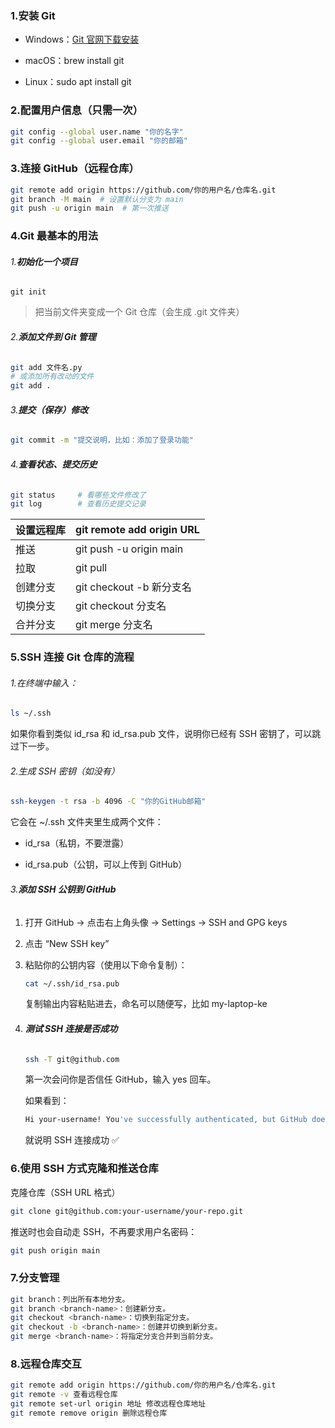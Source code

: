 ### 1.**安装 Git**

- Windows：[Git 官网下载安装](https://git-scm.com/)
- macOS：brew install git

- Linux：sudo apt install git

### 2.**配置用户信息（只需一次）**

```bash
git config --global user.name "你的名字"
git config --global user.email "你的邮箱"
```

### 3.**连接 GitHub（远程仓库）**

```bash
git remote add origin https://github.com/你的用户名/仓库名.git
git branch -M main  # 设置默认分支为 main
git push -u origin main  # 第一次推送
```



### 4.**Git 最基本的用法**

###### 1.**初始化一个项目**

```
git init
```

> 把当前文件夹变成一个 Git 仓库（会生成 .git 文件夹）



###### 2.**添加文件到 Git 管理**

```bash
git add 文件名.py
# 或添加所有改动的文件
git add .
```



###### 3.**提交（保存）修改**

```bash
git commit -m "提交说明，比如：添加了登录功能"
```



###### 4.**查看状态、提交历史**

```bash
git status     # 看哪些文件修改了
git log        # 查看历史提交记录
```

| 设置远程库 | git remote add origin URL |
| ---------- | ------------------------- |
| 推送       | git push -u origin main   |
| 拉取       | git pull                  |
| 创建分支   | git checkout -b 新分支名  |
| 切换分支   | git checkout 分支名       |
| 合并分支   | git merge 分支名          |



### 5.**SSH 连接 Git 仓库的流程**

###### 1.在终端中输入：

```bash
ls ~/.ssh
```

如果你看到类似 id_rsa 和 id_rsa.pub 文件，说明你已经有 SSH 密钥了，可以跳过下一步。



###### 2.生成 SSH 密钥（如没有）

```bash
ssh-keygen -t rsa -b 4096 -C "你的GitHub邮箱"
```

它会在 ~/.ssh 文件夹里生成两个文件：

- id_rsa（私钥，不要泄露）

- id_rsa.pub（公钥，可以上传到 GitHub）

  

###### 3.**添加 SSH 公钥到 GitHub**

1. 打开 GitHub → 点击右上角头像 → Settings → SSH and GPG keys

2. 点击 “New SSH key”

3. 粘贴你的公钥内容（使用以下命令复制）：

   ```bash
   cat ~/.ssh/id_rsa.pub
   ```

   复制输出内容粘贴进去，命名可以随便写，比如 my-laptop-ke

4. ###### **测试 SSH 连接是否成功**

   ```bash
   ssh -T git@github.com
   ```

   第一次会问你是否信任 GitHub，输入 yes 回车。

   如果看到：

   ```bash
   Hi your-username! You've successfully authenticated, but GitHub does not provide shell access.
   ```

   就说明 SSH 连接成功 ✅

### 6.**使用 SSH 方式克隆和推送仓库**

克隆仓库（SSH URL 格式）

```bash
git clone git@github.com:your-username/your-repo.git
```

推送时也会自动走 SSH，不再要求用户名密码：

```bash
git push origin main
```

### 7.分支管理

```bash
git branch：列出所有本地分支。
git branch <branch-name>：创建新分支。
git checkout <branch-name>：切换到指定分支。
git checkout -b <branch-name>：创建并切换到新分支。
git merge <branch-name>：将指定分支合并到当前分支。
```

### 8.远程仓库交互

```bash
git remote add origin https://github.com/你的用户名/仓库名.git
git remote -v 查看远程仓库
git remote set-url origin 地址 修改远程仓库地址
git remote remove origin 删除远程仓库
```

